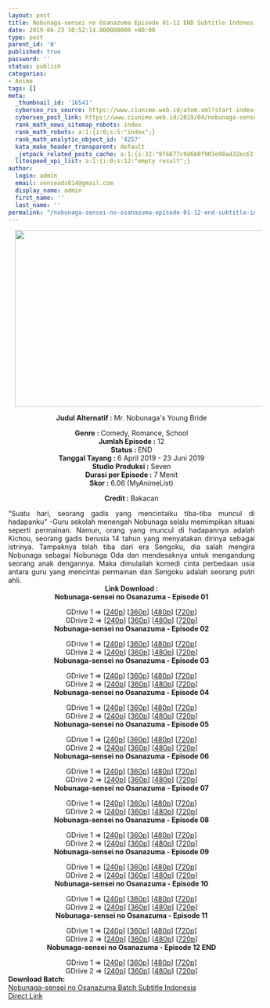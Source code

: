 ```yaml
---
layout: post
title: Nobunaga-sensei no Osanazuma Episode 01-12 END Subtitle Indonesia
date: 2019-06-23 10:52:14.000000000 +00:00
type: post
parent_id: '0'
published: true
password: ''
status: publish
categories:
- Anime
tags: []
meta:
  _thumbnail_id: '16541'
  cyberseo_rss_source: https://www.ciunime.web.id/atom.xml?start-index=3751&max-results=150
  cyberseo_post_link: https://www.ciunime.web.id/2019/04/nobunaga-sensei-no-osanazuma-subtitle.html
  rank_math_news_sitemap_robots: index
  rank_math_robots: a:1:{i:0;s:5:"index";}
  rank_math_analytic_object_id: '4257'
  kata_make_header_transparent: default
  _jetpack_related_posts_cache: a:1:{s:32:"8f6677c9d6b0f903e98ad32ec61f8deb";a:2:{s:7:"expires";i:1663199761;s:7:"payload";a:0:{}}}
  litespeed_vpi_list: a:1:{i:0;s:12:"empty result";}
author:
  login: admin
  email: senseads014@gmail.com
  display_name: admin
  first_name: ''
  last_name: ''
permalink: "/nobunaga-sensei-no-osanazuma-episode-01-12-end-subtitle-indonesia/"
---
```

<div style="text-align: center;">
<div style="text-align: left;">
<div class="separator" style="clear: both; text-align: center;"><a href="https://3.bp.blogspot.com/-4eAwyb7AZls/XKl96EeqvzI/AAAAAAAANIw/zdBRs1IHcO4jbdsZGpjITWjQ7CfbfGrswCLcBGAs/s1600/Nobunaga-sensei%2Bno%2BOsanazuma.jpg" imageanchor="1" style="margin-left: 1em; margin-right: 1em;"><img border="0" data-original-height="720" data-original-width="1280" height="360" src="{{ site.baseurl }}/assets/2019/06/Nobunaga-sensei%2Bno%2BOsanazuma.jpg" width="640" /></a></div>
<p></div>
<p><b>Judul</b><b><b> Alternatif</b> :</b> Mr. Nobunaga's Young Bride
<div style="text-align: center;"><b><b>Genre :</b></b> Comedy, Romance, School</div>
<div style="text-align: center;"><b>Jumlah Episode :</b> 12<br /><b>Status : </b>END<br /><b>Tanggal Tayang :</b> 6 April 2019 - 23 Juni 2019<br /><b>Studio Produksi :</b> Seven<br /><b>Durasi per Episode :</b> 7 Menit</div>
<div style="text-align: center;"><b>Skor :</b> 6.06 (MyAnimeList)</div>
<p><b>Credit :</b> Bakacan</div>
<div style="text-align: center;"></div>
<div style="text-align: justify;">“Suatu hari, seorang gadis yang mencintaiku tiba-tiba muncul di hadapanku” -Guru sekolah menengah Nobunaga selalu memimpikan situasi seperti permainan. Namun, orang yang muncul di hadapannya adalah Kichou, seorang gadis berusia 14 tahun yang menyatakan dirinya sebagai istrinya. Tampaknya telah tiba dari era Sengoku, dia salah mengira Nobunaga sebagai Nobunaga Oda dan mendesaknya untuk mengandung seorang anak dengannya. Maka dimulailah komedi cinta perbedaan usia antara guru yang mencintai permainan dan Sengoku adalah seorang putri ahli.</div>
<div style="text-align: justify;"></div>
<div style="text-align: justify;"></div>
<div style="text-align: center;"><b>Link Download :</b></div>
<div style="text-align: center;"><b>Nobunaga-sensei no Osanazuma - Episode 01</b></p>
<div style="text-align: center;">GDrive 1 =&gt; [<a href="https://drive.google.com/file/d/1x-dXlgM0NEhB1IRL4fu2_dkjwar6I11R/view" target="_blank" rel="noopener">240p</a>] [<a href="https://drive.google.com/file/d/1IRHF3KMQE7qi2o-s05USsjKdcgPfpnY2/view" target="_blank" rel="noopener">360p</a>] [<a href="https://drive.google.com/file/d/1HOerwRH7FgPiD6F-zS2EYSFM1CcEBDC8/view" target="_blank" rel="noopener">480p</a>] [<a href="https://drive.google.com/file/d/19MN1yh5vPYIGIQOmzaywRAwfD2uhXnJB/view" target="_blank" rel="noopener">720p</a>]<br />GDrive 2 =&gt; [<a href="https://drive.google.com/file/d/1-CMVC-wMujwINTRJbVplYdWPsTBa4suS/view" target="_blank" rel="noopener">240p</a>] [<a href="https://drive.google.com/file/d/1QaZ5PZ5VpIICaAMembzUm2YU_H7d50e1/view" target="_blank" rel="noopener">360p</a>] [<a href="https://drive.google.com/file/d/1AiEo8sP83oXtuedmSQpAHpcPR72oaMcg/view" target="_blank" rel="noopener">480p</a>] [<a href="https://drive.google.com/file/d/1EKQBqxzaB4_tu2qe72Uq0qU9E5R1ydRo/view" target="_blank" rel="noopener">720p</a>]
<div style="text-align: center;"><b>Nobunaga-sensei no Osanazuma - Episode 02</b></p>
<div style="text-align: center;">GDrive 1 =&gt; [<a href="https://drive.google.com/file/d/1HKs47xdkiwFMt-MVilCO6R0zLjKaKS3V/view" target="_blank" rel="noopener">240p</a>] [<a href="https://drive.google.com/file/d/1MuoNfRT556fF-XbLeqt8QCjeKqszNI_4/view" target="_blank" rel="noopener">360p</a>] [<a href="https://drive.google.com/file/d/1ih7m1f3Ff7uS_fjHsRrafTiyTow991Hq/view" target="_blank" rel="noopener">480p</a>] [<a href="https://drive.google.com/file/d/10G2e1C8kc_bszck_p3MQt7vW4OgfzEkN/view" target="_blank" rel="noopener">720p</a>]<br />GDrive 2 =&gt; [<a href="https://drive.google.com/file/d/1dNLmQdtErVNxTe40zL93jNMF2X-7xLmV/view" target="_blank" rel="noopener">240p</a>] [<a href="https://drive.google.com/file/d/16LNadMQgrNVHHDq3IS5aXpcGsQm1hbnv/view" target="_blank" rel="noopener">360p</a>] [<a href="https://drive.google.com/file/d/1avr5L1UZv6klS6VWDVKFaa2MNzFSPXFa/view" target="_blank" rel="noopener">480p</a>] [<a href="https://drive.google.com/file/d/1mWjAj1_O493D8lRTng6XqG8A1hWTRF8w/view" target="_blank" rel="noopener">720p</a>]
<div style="text-align: center;"><b>Nobunaga-sensei no Osanazuma - Episode 03</b></p>
<div style="text-align: center;">GDrive 1 =&gt; [<a href="https://drive.google.com/file/d/1_mXFVlltnL-aVXZAOTHkm7MbIQy49DUc/view" target="_blank" rel="noopener">240p</a>] [<a href="https://drive.google.com/file/d/1IW8eLY_KHnUn31fTgMl2IB0mBK0qEj28/view" target="_blank" rel="noopener">360p</a>] [<a href="https://drive.google.com/file/d/1iF_UivP8YwV4SrtFgLEZU_USY-PvIRLO/view" target="_blank" rel="noopener">480p</a>] [<a href="https://drive.google.com/file/d/1RNDfZ16w8zBv5zq37iJIW5vneU2t7pMJ/view" target="_blank" rel="noopener">720p</a>]<br />GDrive 2 =&gt; [<a href="https://drive.google.com/file/d/1iVRpE8_wO6VLyibAaSPX5hrc_6eZtZy2/view" target="_blank" rel="noopener">240p</a>] [<a href="https://drive.google.com/file/d/1ERe-Zfu_Jnn7co54dbWQ_FGXrXpVN_CY/view" target="_blank" rel="noopener">360p</a>] [<a href="https://drive.google.com/file/d/12hhFqsX1J0e0ZTmstG9L3TEdPIYXz-Qi/view" target="_blank" rel="noopener">480p</a>] [<a href="https://drive.google.com/file/d/18ZRx-jJ9PTB7zwYQKvpEqrLmRqY2wDBe/view" target="_blank" rel="noopener">720p</a>]
<div style="text-align: center;"><b>Nobunaga-sensei no Osanazuma - Episode 04</b></p>
<div style="text-align: center;">GDrive 1 =&gt; [<a href="https://drive.google.com/file/d/1YS3aR5DcQI5H1yEINb7cJk2iRm5UWj7U/view" target="_blank" rel="noopener">240p</a>] [<a href="https://drive.google.com/file/d/1p4SLkymo5PaHUn9BXr4rnemOi5KWjUJI/view" target="_blank" rel="noopener">360p</a>] [<a href="https://drive.google.com/file/d/1d8jmYE8T25FOUhTvruwLRfedCv6jnasB/view" target="_blank" rel="noopener">480p</a>] [<a href="https://drive.google.com/file/d/1XMwi8Sh7SEx2ochuMrJGs9zk0NL2JXpz/view" target="_blank" rel="noopener">720p</a>]<br />GDrive 2 =&gt; [<a href="https://drive.google.com/file/d/1JfSO-q4jFXgJs5G2PJ-So8B3SNPt8QqM/view" target="_blank" rel="noopener">240p</a>] [<a href="https://drive.google.com/file/d/1NFLn_TNIjKvBTIyKGRwXGxoiXtjG9J8G/view" target="_blank" rel="noopener">360p</a>] [<a href="https://drive.google.com/file/d/194A8fFVrcBF0oOtUaoiAvo2SOrRlFrP3/view" target="_blank" rel="noopener">480p</a>] [<a href="https://drive.google.com/file/d/1deAPZFmr2OBTjZH80uu0UgStWF-Y1lRJ/view" target="_blank" rel="noopener">720p</a>]
<div style="text-align: center;"><b>Nobunaga-sensei no Osanazuma - Episode 05</b></p>
<div style="text-align: center;">GDrive 1 =&gt; [<a href="https://drive.google.com/file/d/1kboEEr9_PRiTRZxhkoOeWEKxcOoKAB3g/view" target="_blank" rel="noopener">240p</a>] [<a href="https://drive.google.com/file/d/1T8ZssLK1c_Qr-p0D43eD-lfz2d_yMwYx/view" target="_blank" rel="noopener">360p</a>] [<a href="https://drive.google.com/file/d/1RCIKiuVHulJf4iqbh4d3yELWPi5BJArn/view" target="_blank" rel="noopener">480p</a>] [<a href="https://drive.google.com/file/d/1XIb9KZAU7vPwIToHDhnac3ddzfNZW1sC/view" target="_blank" rel="noopener">720p</a>]<br />GDrive 2 =&gt; [<a href="https://drive.google.com/file/d/1RiKJa4HPm9OE0FdLXfdVgLdKxJ2GclbK/view" target="_blank" rel="noopener">240p</a>] [<a href="https://drive.google.com/file/d/19WvkvexT9LzHia0k32qn5vkcv4xXptqd/view" target="_blank" rel="noopener">360p</a>] [<a href="https://drive.google.com/file/d/1xRm3QQOtIZmBNCg_fbXWTLbXXV_L_WyX/view" target="_blank" rel="noopener">480p</a>] [<a href="https://drive.google.com/file/d/1wBCPHJufGP7fU3-zR9iysFxZ1AU6phzh/view" target="_blank" rel="noopener">720p</a>]
<div style="text-align: center;"><b>Nobunaga-sensei no Osanazuma - Episode 06</b></p>
<div style="text-align: center;">GDrive 1 =&gt; [<a href="https://drive.google.com/file/d/1VCn0P8Za9wH6gjKoD7hJg02tJEvVwyNB/view" target="_blank" rel="noopener">240p</a>] [<a href="https://drive.google.com/file/d/19x9ohor1OwhbeLLjhC60zO11jqJ9HrE9/view" target="_blank" rel="noopener">360p</a>] [<a href="https://drive.google.com/file/d/1k86CZmPM1Xv6cqILjqkJVYuTA_q2Snoy/view" target="_blank" rel="noopener">480p</a>] [<a href="https://drive.google.com/file/d/1sTJnqQsl7Vh_r449PVDYDPLBTWIFQPVZ/view" target="_blank" rel="noopener">720p</a>]<br />GDrive 2 =&gt; [<a href="https://drive.google.com/file/d/1ganFvxL_L4M4CcfLyoBH4hNstE7Xhi6-/view" target="_blank" rel="noopener">240p</a>] [<a href="https://drive.google.com/file/d/1PbBDQiD_KJ7R2-A89KgLGIQlRDG6JkE-/view" target="_blank" rel="noopener">360p</a>] [<a href="https://drive.google.com/file/d/1TkhmOK7XbAXXMGdJn4UagKNSZNoUIa2f/view" target="_blank" rel="noopener">480p</a>] [<a href="https://drive.google.com/file/d/1nrnQnlnq_Ro5xX0s6QdSLBXGfWRZjaB2/view" target="_blank" rel="noopener">720p</a>]
<div style="text-align: center;"><b>Nobunaga-sensei no Osanazuma - Episode 07</b></p>
<div style="text-align: center;">GDrive 1 =&gt; [<a href="https://drive.google.com/file/d/1pyWOgIFxRHFNUpAA0eRUNSNradX7JYx6/view" target="_blank" rel="noopener">240p</a>] [<a href="https://drive.google.com/file/d/1-ZNXav5OkC0fvfOKgUgy96rKcW7s-ecD/view" target="_blank" rel="noopener">360p</a>] [<a href="https://drive.google.com/file/d/19aSTJqfjqO7GfBJrC7WIaj6zWSgyD6sh/view" target="_blank" rel="noopener">480p</a>] [<a href="https://drive.google.com/file/d/1tLnytl83_MSbrB52DworebrhPFfTN2X0/view" target="_blank" rel="noopener">720p</a>]<br />GDrive 2 =&gt; [<a href="https://drive.google.com/file/d/15eseBN5cVSQ8D87ePbLr4HQy3kcv0tFS/view" target="_blank" rel="noopener">240p</a>] [<a href="https://drive.google.com/file/d/1TpoZCa2TLymsYYThpht-CotYWHeTbIuA/view" target="_blank" rel="noopener">360p</a>] [<a href="https://drive.google.com/file/d/1cbsES2r8SUAKxyK2g3EtZkvO_O4G-ybx/view" target="_blank" rel="noopener">480p</a>] [<a href="https://drive.google.com/file/d/10uDcSw-z8gmrk6P1czXxNtuMh3NZ3AdJ/view" target="_blank" rel="noopener">720p</a>]
<div style="text-align: center;"><b>Nobunaga-sensei no Osanazuma - Episode 08</b></p>
<div style="text-align: center;">GDrive 1 =&gt; [<a href="https://drive.google.com/file/d/1jlI-HA4SCGzjC33EJlY4DKhIPibdFa_Q/view" target="_blank" rel="noopener">240p</a>] [<a href="https://drive.google.com/file/d/1PwJAJ9YyB3atqpjatydTwcJD8wrrMoYL/view" target="_blank" rel="noopener">360p</a>] [<a href="https://drive.google.com/file/d/1UUgTk10pVDMIkWWpXQtpWNZXkNPpr9FO/view" target="_blank" rel="noopener">480p</a>] [<a href="https://drive.google.com/file/d/1XnNlSLeDfE1mUF5UAPI-Cf2y0G2Z2DmZ/view" target="_blank" rel="noopener">720p</a>]<br />GDrive 2 =&gt; [<a href="https://drive.google.com/file/d/1HXj0rs1oc-bUBAHLAHota1t39qFcBMrs/view" target="_blank" rel="noopener">240p</a>] [<a href="https://drive.google.com/file/d/1JNtDoLkHhagCKwJlAoVyzeZMYYvO0x22/view" target="_blank" rel="noopener">360p</a>] [<a href="https://drive.google.com/file/d/1EGU5ToQkt2Wpuw9QLPLIHQjwSUWUd5ac/view" target="_blank" rel="noopener">480p</a>] [<a href="https://drive.google.com/file/d/1aVIZAE-wt_rQZlXDbRpsYFuamwCTkgt4/view" target="_blank" rel="noopener">720p</a>]
<div style="text-align: center;"><b>Nobunaga-sensei no Osanazuma - Episode 09</b></p>
<div style="text-align: center;">GDrive 1 =&gt; [<a href="https://drive.google.com/file/d/1eudm7SdZhlkVYBbkRedmTj1bhSnGjUiJ/view" target="_blank" rel="noopener">240p</a>] [<a href="https://drive.google.com/file/d/1Mk4kJ-i-aSJtCtKdiUHGZ2Fq7ztlJR6f/view" target="_blank" rel="noopener">360p</a>] [<a href="https://drive.google.com/file/d/1KjMqmgFmdOLgRq5K835ao9G9zY4El8xU/view" target="_blank" rel="noopener">480p</a>] [<a href="https://drive.google.com/file/d/1B-msx8kV2A5yscLF-Nm21_xv53k1mAH9/view" target="_blank" rel="noopener">720p</a>]<br />GDrive 2 =&gt; [<a href="https://drive.google.com/file/d/1mt8Cv8a4hXR0tMP9Po1VYE4Lhw7tul6K/view" target="_blank" rel="noopener">240p</a>] [<a href="https://drive.google.com/file/d/1pd7eoik67_xmZKTk-RjuDQf2Gw7QetRO/view" target="_blank" rel="noopener">360p</a>] [<a href="https://drive.google.com/file/d/1KzG2XPtE81PyGsUgUu9EIG6i9Gz13I5h/view" target="_blank" rel="noopener">480p</a>] [<a href="https://drive.google.com/file/d/1CdkYnKpQEY8eqHWgPpRiFCLlFwE6lfiW/view" target="_blank" rel="noopener">720p</a>]
<div style="text-align: center;"><b>Nobunaga-sensei no Osanazuma - Episode 10</b></p>
<div style="text-align: center;">GDrive 1 =&gt; [<a href="https://drive.google.com/file/d/1RB8lfqqqwmpgld6FMCkacv4v0IHtPQZ6/view" target="_blank" rel="noopener">240p</a>] [<a href="https://drive.google.com/file/d/1EPeYXNVEN0pBq4hEks85FqGLzPnGOMxo/view" target="_blank" rel="noopener">360p</a>] [<a href="https://drive.google.com/file/d/1JudJqjAodw5pfhwQfPbDz9Idw25IVLPe/view" target="_blank" rel="noopener">480p</a>] [<a href="https://drive.google.com/file/d/1xX7BwvT1wadEV91cgn-FTFVwR-VCNTPN/view" target="_blank" rel="noopener">720p</a>]<br />GDrive 2 =&gt; [<a href="https://drive.google.com/file/d/1rRrlDPyGtvgF_l3qB2evcSDFOCnXzqoV/view" target="_blank" rel="noopener">240p</a>] [<a href="https://drive.google.com/file/d/1eTntmf5MzSZu5BHW0T1xBqWuZIdqRPFi/view" target="_blank" rel="noopener">360p</a>] [<a href="https://drive.google.com/file/d/1kC5-Axv_Y89VymJgaA8f8eCV7gzSp19P/view" target="_blank" rel="noopener">480p</a>] [<a href="https://drive.google.com/file/d/1P7ilv51iNECH3iNBmdzFNiZoZKqm9QFZ/view" target="_blank" rel="noopener">720p</a>]
<div style="text-align: center;"><b>Nobunaga-sensei no Osanazuma - Episode 11</b></p>
<div style="text-align: center;">GDrive 1 =&gt; [<a href="https://drive.google.com/file/d/1vCCsTtUt0Sw9nDehJYyd9Ih0_2yzruBh/view" target="_blank" rel="noopener">240p</a>] [<a href="https://drive.google.com/file/d/1odDQlK5fvMwtwdWaTcQoGd4c59H04B7T/view" target="_blank" rel="noopener">360p</a>] [<a href="https://drive.google.com/file/d/1eVKnfB1UxAyhSq9y2N727fsNPZiWYOgf/view" target="_blank" rel="noopener">480p</a>] [<a href="https://drive.google.com/file/d/1XI99ufKMUZPyFMDoDL8pLTDRRDmHD7O0/view" target="_blank" rel="noopener">720p</a>]<br />GDrive 2 =&gt; [<a href="https://drive.google.com/file/d/1B9qVJBR5JCdHjhCTSzWdBmlM0G0CU6Ca/view" target="_blank" rel="noopener">240p</a>] [<a href="https://drive.google.com/file/d/1aW8oAlYlWBorjgEM3B21a9jbfCb920ME/view" target="_blank" rel="noopener">360p</a>] [<a href="https://drive.google.com/file/d/1Aku5-uMhuG4fc4m7fmP0JKwLDDSXzhGc/view" target="_blank" rel="noopener">480p</a>] [<a href="https://drive.google.com/file/d/1hk6PgQJUUahwWRlNHL1CpeD7YLu3UIgA/view" target="_blank" rel="noopener">720p</a>]
<div style="text-align: center;"><b>Nobunaga-sensei no Osanazuma - Episode 12 END</b></p>
<div style="text-align: center;">GDrive 1 =&gt; [<a href="https://drive.google.com/file/d/1B8zmQ3ZvHpyHjyIk1lzwC1RttCgvP90U/view" target="_blank" rel="noopener">240p</a>] [<a href="https://drive.google.com/file/d/1kH-I9uSl7Nu594Bp2-3WYfBTiv3ubY9Y/view" target="_blank" rel="noopener">360p</a>] [<a href="https://drive.google.com/file/d/1XaNx2Pu6A9rVa1BIMe6kn9FQ5ycGLZ4s/view" target="_blank" rel="noopener">480p</a>] [<a href="https://drive.google.com/file/d/13wCCsnoCHBVZ8US-vkHEyN7t86p-E-qV/view" target="_blank" rel="noopener">720p</a>]<br />GDrive 2 =&gt; [<a href="https://drive.google.com/file/d/1upHEleuoIabkUykbidH3vDi-Azpy7_G4/view" target="_blank" rel="noopener">240p</a>] [<a href="https://drive.google.com/file/d/1cZIkIJKFS_kYv2sbVR9oB8EZDJQNnOTC/view" target="_blank" rel="noopener">360p</a>] [<a href="https://drive.google.com/file/d/1e_e7FlJB4P4GhIQkBClWOj_fb4jH8mEe/view" target="_blank" rel="noopener">480p</a>] [<a href="https://drive.google.com/file/d/1ZMBT9BdjZ7WJkeUpFHcXG-JG0X4rllZG/view" target="_blank" rel="noopener">720p</a>]
<div style="text-align: center;"></div>
<div style="text-align: justify;"><b><b>Download Batch</b>:</b></div>
<div style="text-align: justify;"></div>
<div style="text-align: justify;"><a href="https://www.ciunime.com/2019/06/nobunaga-sensei-no-osanazuma-episode-01.html" target="_blank" rel="noopener">Nobunaga-sensei no Osanazuma Batch Subtitle Indonesia</a></div>
<div style="text-align: justify;"></div>
</div>
</div>
</div>
</div>
</div>
</div>
</div>
</div>
</div>
</div>
</div>
</div>
</div>
</div>
</div>
</div>
</div>
</div>
</div>
</div>
</div>
</div>
</div>
</div>
<link rel="stylesheet" href="https://cdnjs.cloudflare.com/ajax/libs/font-awesome/4.7.0/css/font-awesome.min.css" />
<div class="divbtn"> <a href="https://handymansurrender.com/fihup8buzv?key=94550f7ce39444073321dde3b8782f97" class="btn"><i class="fa fa-download"></i> Direct Link</a> </div>
